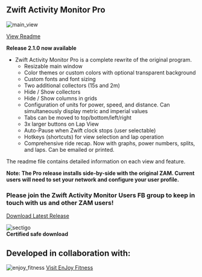<head>
    <meta name="twitter:card" content="summary">
    <meta property="og:title" content="Zwift Activity Monitor Pro">
    <meta property="og:description" content="Version 2.1">
    <meta property="og:image" content="https://github.com/ruffk/ZwiftActivityMonitor/raw/master/ZwiftActivityMonitorV2/images/ActivityView.png">
    <meta property="og:url" content="https://ruffk.github.io/">
</head>
    
## Zwift Activity Monitor Pro

![main_view](https://github.com/ruffk/ZwiftActivityMonitor/raw/master/ZwiftActivityMonitorV2/images/ActivityView.png)

[View Readme](https://github.com/ruffk/ZwiftActivityMonitor#readme)

**Release 2.1.0 now available**

* Zwift Activity Monitor Pro is a complete rewrite of the original program.  
  * Resizable main window
  * Color themes or custom colors with optional transparent background
  * Custom fonts and font sizing
  * Two additional collectors (15s and 2m)
  * Hide / Show collectors
  * Hide / Show columns in grids
  * Configuration of units for power, speed, and distance.  Can simultaneously display metric and imperial values
  * Tabs can be moved to top/bottom/left/right
  * 3x larger buttons on Lap View
  * Auto-Pause when Zwift clock stops (user selectable)
  * Hotkeys (shortcuts) for view selection and lap operation
  * Comprehensive ride recap.  Now with graphs, power numbers, splits, and laps.  Can be emailed or printed.

The readme file contains detailed information on each view and feature.

**Note: The Pro release installs side-by-side with the original ZAM.  Current users will need to set your network and configure your user profile.**

### Please join the Zwift Activity Monitor Users FB group to keep in touch with us and other ZAM users!


[Download Latest Release](https://github.com/ruffk/ZwiftActivityMonitor/releases/latest/download/Setup-ZAM.exe)

![sectigo](https://github.com/ruffk/ZwiftActivityMonitor/raw/master/ZwiftActivityMonitor/images/sectigo.jpg)
<br>**Certified safe download**

## Developed in collaboration with:

![enjoy_fitness](https://github.com/ruffk/ZwiftActivityMonitor/raw/master/ZwiftActivityMonitor/images/Enjoy-Fitness-Logo-red.png)
[Visit EnJoy Fitness](https://www.EnJoyFitnessJax.com)
